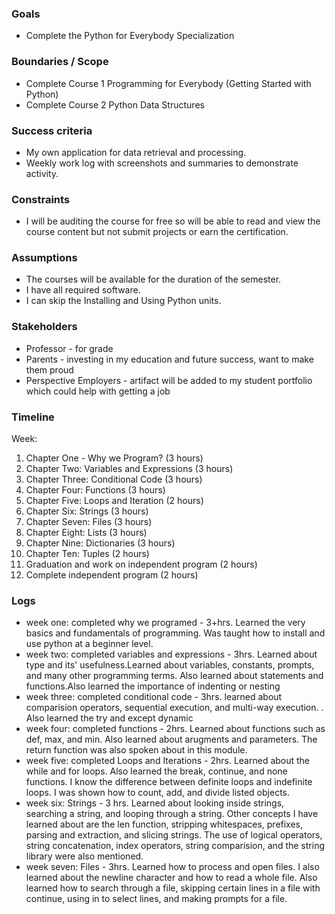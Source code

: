 
### Goals

-   Complete the Python for Everybody Specialization

### Boundaries / Scope

-   Complete Course 1 Programming for Everybody (Getting Started with Python)
-   Complete Course 2 Python Data Structures

### Success criteria

-   My own application for data retrieval and processing.
-   Weekly work log with screenshots and summaries to demonstrate activity.

### Constraints

-   I will be auditing the course for free so will be able to read and view the course content but not submit projects or earn the certification.

### Assumptions

-   The courses will be available for the duration of the semester.
-   I have all required software.
-   I can skip the Installing and Using Python units.

### Stakeholders

-   Professor - for grade
-   Parents - investing in my education and future success, want to make them proud
-   Perspective Employers - artifact will be added to my student portfolio which could help with getting a job

### Timeline

Week:

1.  Chapter One - Why we Program? (3 hours)
2.  Chapter Two: Variables and Expressions (3 hours)
3.  Chapter Three: Conditional Code (3 hours)
4.  Chapter Four: Functions (3 hours)
5.  Chapter Five: Loops and Iteration (2 hours)
6.  Chapter Six: Strings (3 hours)
7.  Chapter Seven: Files (3 hours) 
8.  Chapter Eight: Lists (3 hours)
9.  Chapter Nine: Dictionaries (3 hours)
10. Chapter Ten: Tuples (2 hours)
11. Graduation and work on independent program (2 hours)
12. Complete independent program (2 hours)
### Logs
- week one: completed why we programed - 3+hrs. Learned the very basics and fundamentals of programming. Was taught how to install and use python at a beginner level. 
- week two: completed variables and expressions - 3hrs. Learned about type and its' usefulness.Learned about variables, constants, prompts, and many other programming terms. Also learned about statements and functions.Also learned the importance of indenting or nesting
- week three: completed conditional code - 3hrs. learned about comparision operators, sequential execution, and multi-way execution. . Also learned the try and except dynamic
- week four: completed functions - 2hrs. Learned about functions such as def, max, and min. Also learned about arugments and parameters. The return function was also spoken about in this module.
- week five: completed Loops and Iterations - 2hrs. Learned about the while and for loops. Also learned the break, continue, and none functions. I know the difference between definite loops and indefinite loops. I was shown how to count, add, and divide listed objects.
- week six: Strings - 3 hrs. Learned about looking inside strings, searching a string, and looping through a string. Other concepts I have learned about are the len function, stripping whitespaces, prefixes, parsing and extraction, and slicing strings. The use of logical operators, string concatenation, index operators, string comparision, and the string library were also mentioned. 
- week seven: Files - 3hrs. Learned how to process and open files. I also learned about the newline character and how to read a whole file. Also learned how to search through a file, skipping certain lines in a file with continue, using in to select lines, and making prompts for a file.
